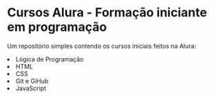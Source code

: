 <h1> Cursos Alura - Formação iniciante em programação </h1>

Um repositório simples contendo os cursos iniciais feitos na Alura:
<li>Lógica de Programação</li>
<li>HTML</li>
<li>CSS</li>
<li>Git e GiHub</li>
<li>JavaScript</li>
